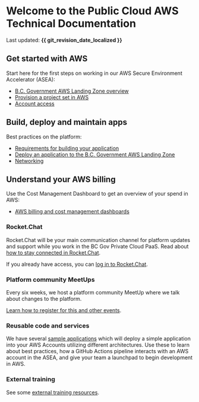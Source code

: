 # Welcome to the Public Cloud AWS Technical Documentation

Last updated: **{{ git_revision_date_localized }}**

## Get started with AWS

Start here for the first steps on working in our AWS Secure Environment Accelerator (ASEA):

* [B.C. Government AWS Landing Zone overview](get-started-with-aws/bc-govs-aws-landing-zone-overview.md)
* [Provision a project set in AWS](../welcome/provision-a-project-set.md)
* [Account access](../welcome/provision-a-project-set.md#accessing-your-project-set)

## Build, deploy and maintain apps

Best practices on the platform:

* [Requirements for building your application](design-build-and-deploy-an-application/requirements-for-building-your-application.md)
* [Deploy an application to the  B.C. Government AWS Landing Zone](design-build-and-deploy-an-application/deploy-an-app-to-the-aws-landing-zone.md)
* [Networking](design-build-and-deploy-an-application/networking.md)

<!--
Make sure to keep the page titles with the exact name of pages throughout the documentation

E.g "Deploy an application to the  B.C. Government AWS Landing Zone" cannot be called Build and deploy an application" as well.  This helps avoid any confusion to the user and our naming  through our public tech docs

* Maintain an application (coming soon) 
* Retire an application (coming soon) 
-->

## Understand your AWS billing

Use the Cost Management Dashboard to get an overview of your spend in AWS:

* [AWS billing and cost management dashboards](understanding-your-aws-bill/aws-billing-and-cost-management-dashboard-via-quicksight.md)

<!-- ## Training and learning

Relevant technical information about the components that make up the AWS Secure Environment Accelerator (ASEA). -->

<!-- ### Learn about the AWS Secure Environment Accelerator (ASEA) -->
<!-- * [Technical architecture](technical-architecture.md) -->
<!-- * [Networking](design-build-and-deploy-an-application/networking.md) -->

### Rocket.Chat

Rocket.Chat will be your main communication channel for platform updates and support while you work in the BC Gov Private Cloud PaaS. Read about [how to stay connected in Rocket.Chat](https://digital.gov.bc.ca/cloud/services/public/get-support/#contact).

If you already have access, you can
[log in to Rocket.Chat](https://chat.developer.gov.bc.ca).

### Platform community MeetUps

Every six weeks, we host a platform community MeetUp where we talk about changes to the platform.

[Learn how to register for this and other events](https://digital.gov.bc.ca/cloud/services/public/get-support/#contact).

### Reusable code and services

We have several [sample applications](design-build-and-deploy-an-application/deploy-an-app-to-the-aws-landing-zone.md#sample-applications) which will deploy a simple application into your AWS Accounts utilizing different architectures. Use these to learn about best practices, how a GitHub Actions pipeline interacts with an AWS account in the ASEA, and give your team a launchpad to begin development in AWS.

### External training

See some [external training resources](https://digital.gov.bc.ca/cloud/services/public/get-support/#training).

<!-- ## Get support on the platform
* [Troubleshooting and support](troubleshooting-and-support.md) -->